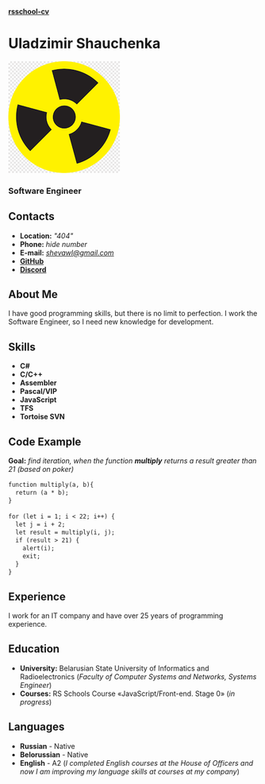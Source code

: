 [**rsschool-cv**](https://WladSheva.github.io/rsschool-cv/ "Reference on rsschool-cv")

# Uladzimir Shauchenka
![Avatar](/img/avatar.png "Avatar")
### Software Engineer


## Contacts
* **Location:** *"404"*
* **Phone:**    *hide number*
* **E-mail:**   *shevawl@gmail.com*
* [**GitHub**](https://github.com/WladSheva "WladSheva")
* [**Discord**](https://discordapp.com/users/737264316499099701 "@wladbest")
## About Me
I have good programming skills, but there is no limit to perfection. I work the Software Engineer, so I need new knowledge for development.

## Skills
* **C#**
* **C/C++**
* **Assembler**
* **Pascal/VIP**
* **JavaScript**
* **TFS**
* **Tortoise SVN**
## Code Example
**Goal:** *find iteration, when the function ***multiply*** returns a result greater than 21 (based on poker)* 

```
function multiply(a, b){
  return (a * b);
}

for (let i = 1; i < 22; i++) {
  let j = i + 2;
  let result = multiply(i, j);
  if (result > 21) {
    alert(i);
    exit;
  }
}

```
## Experience
I work for an IT company and have over 25 years of programming experience. 
## Education
* **University:** Belarusian State University of Informatics and Radioelectronics
            (*Faculty of Computer Systems and Networks, Systems Engineer*)
* **Courses:**
RS Schools Course «JavaScript/Front-end. Stage 0» (*in progress*)
## Languages
* **Russian**     - Native
* **Belorussian** - Native
* **English**     - A2 (*I completed English courses at the House of Officers and now I am improving my language skills at courses at my company*)
